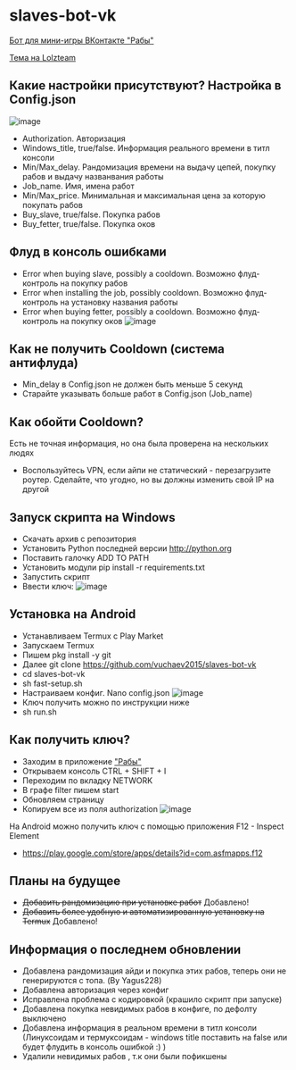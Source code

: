 # slaves-bot-vk

[Бот для мини-игры ВКонтакте "Рабы"](https://vk.com/app7794757)

[Тема на Lolzteam](https://lolz.guru/threads/2389937/)

## Какие настройки присутствуют? Настройка в Config.json
![image](https://i.imgur.com/Z2YpOd5.png)
- Authorization. Авторизация
- Windows_title, true/false. Информация реального времени в титл консоли
- Min/Max_delay. Рандомизация времени на выдачу цепей, покупку рабов и выдачу названвания работы
- Job_name. Имя, имена работ
- Min/Max_price. Минимальная и максимальная цена за которую покупать рабов
- Buy_slave, true/false. Покупка рабов
- Buy_fetter, true/false. Покупка оков

## Флуд в консоль ошибками
- Error when buying slave, possibly a cooldown. Возможно флуд-контроль на покупку рабов
- Error when installing the job, possibly cooldown. Возможно флуд-контроль на установку названия работы
- Error when buying fetter, possibly a cooldown. Возможно флуд-контроль на покупку оков
![image](https://i.imgur.com/E0GDfzN.png)

## Как не получить Cooldown (система антифлуда)
- Min_delay в Config.json не должен быть меньше 5 секунд
- Старайте указывать больше работ в Config.json (Job_name)

## Как обойти Cooldown?
Есть не точная информация, но она была проверена на нескольких людях
- Воспользуйтесь VPN, если айпи не статический - перезагрузите роутер. Сделайте, что угодно, но вы должны изменить свой IP на другой

## Запуск скрипта на Windows
- Скачать архив с репозитория
- Установить Python последней версии http://python.org
- Поставить галочку ADD TO PATH
- Установить модули pip install -r requirements.txt
- Запустить скрипт
- Ввести ключ:
![image](https://i.imgur.com/mZODDE7.png)

## Установка на Android
- Устанавливаем Termux с Play Market
- Запускаем Termux
- Пишем pkg install -y git
- Далее git clone https://github.com/vuchaev2015/slaves-bot-vk
- cd slaves-bot-vk
- sh fast-setup.sh
- Настраиваем конфиг. Nano config.json
![image](https://i.imgur.com/AnX1Cif.png)
- Ключ получить можно по инструкции ниже
- sh run.sh

## Как получить ключ?
- Заходим в приложение ["Рабы"](https://vk.com/app7794757)
- Открываем консоль CTRL + SHIFT + I
- Переходим по вкладку NETWORK
- В графе filter пишем start
- Обновляем страницу
- Копируем все из поля authorization
![image](https://i.imgur.com/0WT8GH1.png)

На Android можно получить ключ с помощью приложения F12 - Inspect Element
- https://play.google.com/store/apps/details?id=com.asfmapps.f12

## Планы на будущее
- <del>Добавить рандомизацию при установке работ</del> Добавлено!
- <del>Добавить более удобную и автоматизированную установку на Termux</del> Добавлено!

## Информация о последнем обновлении
- Добавлена рандомизация айди и покупка этих рабов, теперь они не генерируются с топа. (By Yagus228)
- Добавлена авторизация через конфиг
- Исправлена проблема с кодировкой (крашило скрипт при запуске)
- Добавлена покупка невидимых рабов в конфиге, по дефолту выключено
- Добавлена информация в реальном времени в титл консоли (Линуксоидам и термуксоидам - windows title поставить на false или будет флудить в консоль ошибкой :) )
- Удалили невидимых рабов , т.к они были пофикшены
